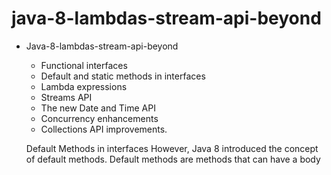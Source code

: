 # java-8-lambdas-stream-api-beyond

- Java-8-lambdas-stream-api-beyond
  - Functional interfaces
  - Default and static methods in interfaces
  - Lambda expressions
  - Streams API
  - The new Date and Time API
  - Concurrency enhancements
  - Collections API improvements.

  Default Methods in interfaces
     However, Java 8 introduced the concept of default methods. Default methods are methods that can have a body